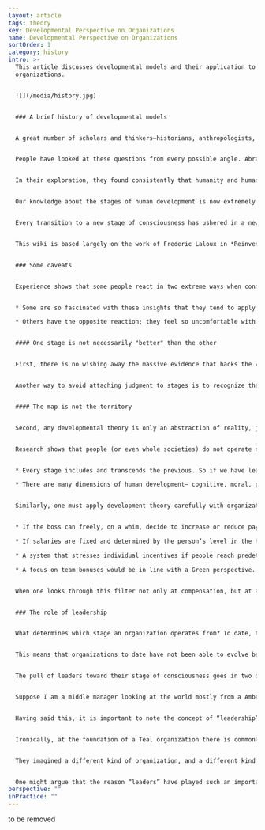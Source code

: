 ```yaml
---
layout: article
tags: theory
key: Developmental Perspective on Organizations
name: Developmental Perspective on Organizations
sortOrder: 1
category: history
intro: >-
  This article discusses developmental models and their application to
  organizations.


  ![](/media/history.jpg)


  ### A brief history of developmental models


  A great number of scholars and thinkers―historians, anthropologists, philosophers, mystics, psychologists, and neuroscientists―have delved into the question: *how has humanity evolved from the earliest forms of human consciousness to the complex consciousness of modern times?* Some inquired into a related question: *how do we human beings evolve today from the comparatively simple form of consciousness we have at birth to the full extent of adult maturity?*


  People have looked at these questions from every possible angle. Abraham Maslow  looked at how human needs evolve along the human journey, from basic physiological needs to self-actualization. Others looked at development through the lenses of *worldviews* (Gebser, among others), *cognitive capacities* (Piaget), *values* (Graves), *moral development* (Kohlberg, Gilligan), *self-identity* (Loevinger), *spirituality* (Fowler), *leadership* (Cook-Greuter, Kegan, Torbert), and so on.


  In their exploration, they found consistently that humanity and human beings evolve in stages. They do not evolve in the way that trees grow, continuously, but rather by sudden transformations, like a caterpillar that becomes a butterfly, or a tadpole a frog.


  Our knowledge about the stages of human development is now extremely robust. Two thinkers in particular―Ken Wilber^\[For an easy introduction: Wilber, Ken. A brief history of everything. Boston: Shambhala Publications, 1996. For a more complete overview: Wilber, Ken. Integral Psychology. Boston: Shambhala Publications, 2000. ] and Jenny Wade^\[Wade, Jenny. Changes of Mind: A Holonomic Theory of the Evolution of Consciousness. Albany: State University of New York Press, 1996.]―have done substantial work comparing and contrasting all the major stage models and have discovered strong convergence. Each model might look at a particular side of the mountain (one looks at needs, another at cognition, for instance), but it seems to be the same mountain. While they often choose different names to refer to the stages or sometimes subdivide or regroup stages differently, the underlying phenomenon is the same - just like Fahrenheit and Celsius recognize, with different labels, that there is a point at which water freezes and another where it boils. This developmental view has been backed up by solid evidence from large pools of data; academics like Jane Loevinger, Susanne Cook-Greuter, Bill Torbert, and Robert Kegan have tested this stage theory with thousands and thousands of people in several cultures, in organizational and corporate settings, among others.^\[Laloux, Frederic (2014-02-09). Reinventing Organizations: A Guide to Creating Organizations Inspired by the Next Stage of Human Consciousness (Kindle Location 493-501). Nelson Parker. Kindle Edition.]


  Every transition to a new stage of consciousness has ushered in a new era in human history. At each juncture, everything changed: society (going from family bands to tribes to empires to nation states); the economy (from foraging to horticulture, agriculture, and industrialization); the power structures; the role of religion. One aspect hasn’t yet received much attention: with every new stage in human consciousness also came a breakthrough in our ability to collaborate, bringing about a new organizational model. Organizations as we know them today are simply the expression of our current worldview, our current stage of development. Every time that we, as a species, have changed the way we think about the world, we have come up with more powerful types of organizations.^\[Laloux, Frederic (2014-02-09). Reinventing Organizations: A Guide to Creating Organizations Inspired by the Next Stage of Human Consciousness (Kindle Locations 476-506). Nelson Parker. Kindle Edition.]


  This wiki is based largely on the work of Frederic Laloux in *Reinventing Organizations: A Guide to Creating Organizations Inspired by the Next Stage of Human Consciousness*. In his work, Laloux attempts to catalog the stages through which human organizational development has progressed. He portrays these stages in a way that borrows from many researchers, including those mentioned above, but particularly from the meta-analyses of Ken Wilber and Jenny Wade. As in Wilber’s *Integral Theory*, Laloux’s work and this wiki give colors as names to each stage of development. It should be noted that while the descriptions of stages here are generally compatible with *Integral Theory*, they may not always correspond exactly.


  ### Some caveats


  Experience shows that some people react in two extreme ways when confronted with this developmental theory.


  * Some are so fascinated with these insights that they tend to apply them haphazardly, oversimplifying reality to fit the model.

  * Others have the opposite reaction; they feel so uncomfortable with a model that could be used to label people and put them into different boxes that they reject the notion there is a developmental aspect to human evolution. They see the notion of such stages as elitist and implying that certain people are somehow better than others.


  #### One stage is not necessarily "better" than the other


  First, there is no wishing away the massive evidence that backs the view that human consciousness evolves in stages. The problem is not with the reality of the stages; it is with how we view the staircase. We get into trouble when we believe that later stages are “better” than earlier stages; a more helpful interpretation is that they are “more complex” ways of dealing with the world. For instance, a person operating from Pluralistic-Green can integrate people’s conflicting perspectives in a way that a person operating from Impulsive-Red most likely cannot. At the same time, every level has its own light and shadow, its own healthy and unhealthy expressions. Orange modernity, for instance, for all the life-enhancing advancements it has brought, has changed the planet in a way previous stages never could.


  Another way to avoid attaching judgment to stages is to recognize that each stage is well adapted to certain contexts. If we were caught in a civil war with thugs attacking our house, Impulsive-Red would be the most appropriate paradigm to think and act from to defend ourselves. On the other hand, in peaceful times in post-industrial societies, Red is not as functional as some of the later stages.^\[Laloux, Frederic (2014-02-09). Reinventing Organizations: A Guide to Creating Organizations Inspired by the Next Stage of Human Consciousness (Kindle Locations 996-1004). Nelson Parker. Kindle Edition.]


  #### The map is not the territory


  Second, any developmental theory is only an abstraction of reality, just like a geographical map is only a simplified depiction of a territory; it gives us distinctions that facilitate understanding of a complex underlying reality, but it cannot claim to offer a full portrayal of reality. The key is to hold these models as useful orientations that can help us get a richer appreciation of the extraordinary complexity of life.


  Research shows that people (or even whole societies) do not operate neatly from just one paradigm. Humans are wonderfully complex and cannot be reduced to a single stage:


  * Every stage includes and transcends the previous. So if we have learned to operate from, say, Achievement-Orange, we still have the ability, when appropriate, to react from Conformist-Amber or Impulsive-Red. Even the opposite is true to some extent: were we to be surrounded by people operating from a later stage, for example, Pluralistic-Green, we could temporarily display Green behaviors, even though we wouldn’t yet have integrated this stage.

  * There are many dimensions of human development— cognitive, moral, psychological, social, spiritual, and so on— and we don’t necessarily grow at the same pace in all of them. For example, we might have internalized Orange cognition and be running an innovative business, but on the spiritual side, we espouse an Amber Christian fundamentalist belief.^\[Laloux, Frederic (2014-02-09). Reinventing Organizations: A Guide to Creating Organizations Inspired by the Next Stage of Human Consciousness (Kindle Location 1009-1016). Nelson Parker. Kindle Edition.]


  Similarly, one must apply development theory carefully with organizations. Few, if any, organizations fall neatly into just one stage. But if we look at an organization’s structure, its practices, and its cultural elements, we can generally discern what worldview they stem from. Let’s take the topic of compensation to illustrate this:


  * If the boss can freely, on a whim, decide to increase or reduce pay, that would be consistent with the Red paradigm.

  * If salaries are fixed and determined by the person’s level in the hierarchy (or the person’s diploma), that sounds in line with an Amber perspective.

  * A system that stresses individual incentives if people reach predetermined targets probably stems from an Orange worldview.

  * A focus on team bonuses would be in line with a Green perspective.


  When one looks through this filter not only at compensation, but at all the structure, practices, and culture of an organization, one generally finds that they are not scattered randomly among the stages and colors, but cluster around a center of gravity, a stage that defines most practices of the organization.


  ### The role of leadership


  What determines which stage an organization operates from? To date, the answer has been - the stage through which its leadership tends to look at the world . Consciously or unconsciously, leaders put in place organizational structures, practices, and cultures that make sense to them, that correspond to their way of dealing with the world.


  This means that organizations to date have not been able to evolve beyond its leadership’s stage of development. The practice of defining a set of shared values and a mission statement provides a good illustration. Because this practice is in good currency, leaders in Orange Organizations increasingly feel obliged to have a task force come up with some values and a mission statement. But looking to values and mission statements to inform decisions only makes sense as of the Green paradigm. In Orange, the yardstick for decisions is success: Let’s go with what will deliver top- or bottom-line results. In Orange organization’s, leadership might pay lip service to the values; but when the rubber hits the road and leaders have to choose between profits and values, they will predictably go for the former. They cannot uphold a practice and a culture (in this case, a values-driven culture) that stems from a later stage of development.


  The pull of leaders toward their stage of consciousness goes in two directions: they can pull “back” practices from later stages (rendering them ineffective as in the previous example), but they can also exert a strong pull “forward.” The structure, practices, and culture they put in place can help employees adopt behaviors of more complex paradigms that they as individuals have not yet fully integrated.


  Suppose I am a middle manager looking at the world mostly from a Amber perspective. My natural style with my subordinates would be to interact in very hierarchical ways, telling them exactly what they need to do and how they need to do it. Now let’s say I work in a Green Organization, where my leaders urge me to empower employees that work for me. All around me I see other managers giving their subordinates lots of leeway. Twice a year, I receive 360-degree feedback, including from my direct reports, telling me how well I’m doing on empowerment (which can affect my bonus); every six months, I’m asked to sit down with my team and discuss how well we are doing in living company values (which include empowerment). Within such a strong context of Green culture and practices, I’m likely to espouse some Green management skills and behaviors. The context has pulled me up, leading me to operate in more complex ways than I would if left to my own devices. And just perhaps, over time, when I’m ready for it, the context will help me grow and genuinely integrate into that paradigm.^\[Laloux, Frederic (2014-02-09). Reinventing Organizations: A Guide to Creating Organizations Inspired by the Next Stage of Human Consciousness (Kindle Location 1068-1076). Nelson Parker. Kindle Edition.]


  Having said this, it is important to note the concept of “leadership” is different in Teal. While earlier stages of organizational development relied fundamentally on a hierarchical power structure, with someone clearly “in charge”, Teal rejects the notion of a fixed hierarchy. The Teal organization is self-organizing and self-managing.


  Ironically, at the foundation of a Teal organization there is commonly a strong leader who, sensing the potential, initiates the sharing of power: Jean-Francois Zobrist at FAVI, Chris Rufer at Morning Star, and Jos de Blok at Buurtzorg are good examples.


  They imagined a different kind of organization, and a different kind of leadership: a leadership that is distributed, emergent and unpredictable. Anyone can lead—subject to an advice process—based on opportunity, circumstance and/or imagination.


  One might argue that the reason “leaders” have played such an important role in Teal organizations to date is because these organizations (and we as a civilization) are making a transition from earlier stages reliant on the traditional type of leader. Perhaps in the not too distant future, Teal organizations will fully and truly emerge without assistance from a single or small group of enlightened individuals.
perspective: ""
inPractice: ""
---
```

to be removed